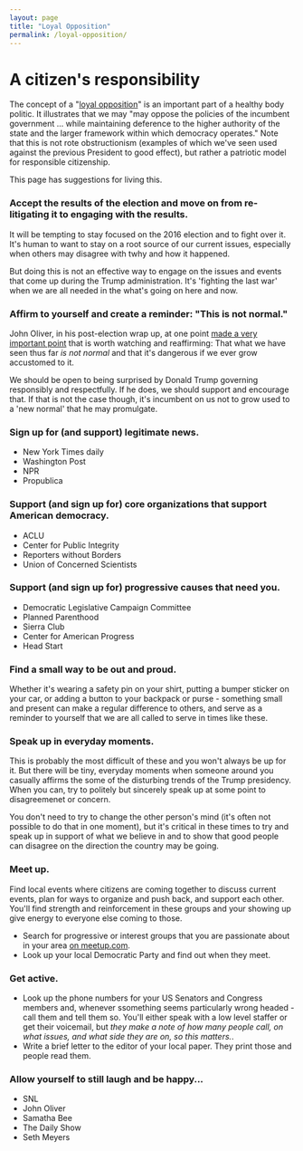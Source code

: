 ```yaml
---
layout: page
title: "Loyal Opposition"
permalink: /loyal-opposition/
---
```

  
# A citizen's responsibility  
  
The concept of a "[loyal opposition](https://en.wikipedia.org/wiki/Loyal_opposition)" is an important part of a healthy body politic.  It illustrates that we may "may oppose the policies of the incumbent government ... while maintaining deference to the higher authority of the state and the larger framework within which democracy operates."  Note that this is not rote obstructionism (examples of which we've seen used against the previous President to good effect), but rather a patriotic model for responsible citizenship.  

This page has suggestions for living this.    
   
    
### Accept the results of the election and move on from re-litigating it to engaging with the results. 

It will be tempting to stay focused on the 2016 election and to fight over it.  It's human to want to stay on a root source of our current issues, especially when others may disagree with twhy and how it happened.  

But doing this is not an effective way to engage on the issues and events that come up during the Trump administration.  It's 'fighting the last war' when we are all needed in the what's going on here and now.   

### Affirm to yourself and create a reminder: "This is not normal."  

John Oliver, in his post-election wrap up, at one point [made a very important point](https://youtu.be/-rSDUsMwakI?t=22m29s) that is worth watching and reaffirming:  That what we have seen thus far *is not normal* and that it's dangerous if we ever grow accustomed to it.   

We should be open to being surprised by Donald Trump governing responsibly and respectfully.  If he does, we should support and encourage that.  If that is not the case though, it's incumbent on us not to grow used to a 'new normal' that he may promulgate.  

### Sign up for (and support) legitimate news.  

  * New York Times daily 
  * Washington Post 
  * NPR
  * Propublica

### Support (and sign up for) core organizations that support American democracy.  

* ACLU
* Center for Public Integrity
* Reporters without Borders
* Union of Concerned Scientists

### Support (and sign up for) progressive causes that need you.  

* Democratic Legislative Campaign Committee 
* Planned Parenthood
* Sierra Club
* Center for American Progress
* Head Start


### Find a small way to be out and proud.  

Whether it's wearing a safety pin on your shirt, putting a bumper sticker on your car, or adding a button to your backpack or purse - something small and present can make a regular difference to others, and serve as a reminder to yourself that we are all called to serve in times like these.  

### Speak up in everyday moments.  

This is probably the most difficult of these and you won't always be up for it.  But there will be tiny, everyday moments when someone around you casually affirms the some of the disturbing trends of the Trump presidency.  When you can, try to politely but sincerely speak up at some point to disagreemenet or concern.  

You don't need to try to change the other person's mind (it's often not possible to do that in one moment), but it's critical in these times to try and speak up in support of what we believe in and to show that good people can disagree on the direction the country may be going.  

### Meet up.  

Find local events where citizens are coming together to discuss current events, plan for ways to organize and push back, and support each other.  You'll find strength and reinforcement in these groups and your showing up give energy to everyone else coming to those.  

* Search for progressive or interest groups that you are passionate about in your area [on meetup.com](https://www.meetup.com/).  
* Look up your local Democratic Party and find out when they meet.  

### Get active.  

* Look up the phone numbers for your US Senators and Congress members and, whenever ssomething seems particularly wrong headed - call them and tell them so.  You'll either speak with a low level staffer or get their voicemail, but *they make a note of how many people call, on what issues, and what side they are on, so this matters.*.  
* Write a brief letter to the editor of your local paper.  They print those and people read them.  

### Allow yourself to still laugh and be happy...

* SNL 
* John Oliver
* Samatha Bee
* The Daily Show 
* Seth Meyers

